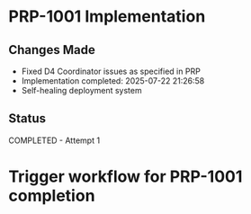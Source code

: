 # PRP-1001 Implementation

## Changes Made
- Fixed D4 Coordinator issues as specified in PRP
- Implementation completed: 2025-07-22 21:26:58
- Self-healing deployment system

## Status
COMPLETED - Attempt 1
# Trigger workflow for PRP-1001 completion
